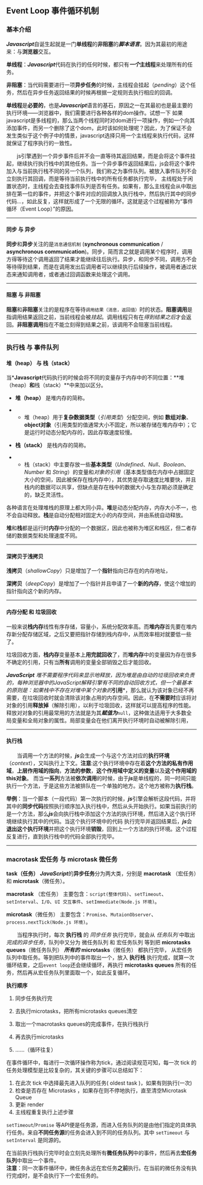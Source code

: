 ## Event Loop 事件循环机制

### 基本介绍

***Javascript***自诞生起就是一门**单线程**的**非阻塞**的***脚本语言***。因为其最初的用途来：与**浏览器**交互。

**单线程**：***Javascript***代码在执行的任何时候，都只有***一个*****主线程**来处理所有的任务。

**非阻塞**：当代码需要进行一项**异步任务**的时候，主线程会挂起（*pending*）这个任务，然后在异步任务返回结果的时候再根据一定规则去执行相应的回调。

**单线程**是**必要的**，也是***Javascript***语言的基石，原因之一在其最初也是最主要的执行环境——浏览器中，我们需要进行各种各样的dom操作。试想一下 如果javascript是多线程的，那么当两个线程同时对dom进行一项操作，例如一个向其添加事件，而另一个删除了这个dom，此时该如何处理呢？因此，为了保证不会 发生类似于这个例子中的情景，javascript选择只用一个主线程来执行代码，这样就保证了程序执行的一致性。

&emsp;&emsp;js引擎遇到一个异步事件后并不会一直等待其返回结果，而是会将这个事件挂起，继续执行执行栈中的其他任务。当一个异步事件返回结果后，js会将这个事件加入与当前执行栈不同的另一个队列，我们称之为事件队列。被放入事件队列不会立刻执行其回调，而是等待当前执行栈中的所有任务都执行完毕， 主线程处于闲置状态时，主线程会去查找事件队列是否有任务。如果有，那么主线程会从中取出排在第一位的事件，并把这个事件对应的回调放入执行栈中，然后执行其中的同步代码...，如此反复，这样就形成了一个无限的循环。这就是这个过程被称为“事件循环（Event Loop）”的原因。
___
#### 同步 与 异步

**同步**和**异步**关注的是`消息通信机制` (**synchronous communication** / **asynchronous communication**)。同步，简而言之就是调用某个程序时，调用方得等待这个调用返回了结果才能继续往后执行。异步，和同步不同，调用方不会等待得到结果，而是在调用发出后调用者可以继续执行后续操作，被调用者通过状态来通知调用者，或者通过回调函数来处理这个调用。
___
#### 阻塞 与 非阻塞

**阻塞**和**非阻塞**关注的是程序在等待`调用结果（消息，返回值）`时的状态。**阻塞调用**是指调用结果返回之前，当前线程会被*挂起*。调用线程只有在*得到结果之后*才会返回。**非阻塞调用**指在不能立刻得到结果之前，该调用不会阻塞当前线程。

***

### 执行栈 与 事件队列

#### 堆（heap） 与 栈（stack）

当***Javascript**代码执行的时候会将不同的变量存于内存中的不同位置：**堆（heap）**和**栈（stack）**中来加以区分。

* **堆（heap）** 是堆内存的简称。
* * 堆（heap）用于**复杂数据类型**（*引用类型*）分配空间，例如 **数组对象**、**object对象**（引用类型的值通常大小不固定，所以被存储在堆内存中）；它是运行时动态分配内存的，因此存取速度较慢。

* **栈（stack）** 是栈内存的简称。
* * 栈（stack）中主要存放一些**基本类型**（*Undefined*、*Null*、*Boolean*、*Number* 和 *String*）的变量和*对象的引用*（基本类型值在内存中占据固定大小的空间，因此被保存在栈内存中），其优势是存取速度比堆要快，并且栈内的数据可以共享，但缺点是存在栈中的数据大小与生存期必须是确定的，缺乏灵活性。

各种语言在处理堆栈的原理上都大同小异。**堆**是动态分配内存，内存大小不一，也不会自动释放。**栈**是自动分配相对固定大小的内存空间，并由系统自动释放。

**堆**和**栈**都是运行时**内存**中分配的一个数据区，因此也被称为堆区和栈区，但二者存储的数据类型和处理速度不同。
___
#### 深拷贝于浅拷贝

**浅拷贝**（*shallowCopy*）只是增加了一个**指针**指向已存在的内存地址，

**深拷贝**（*deepCopy*）是增加了一个指针并且申请了一个**新的内存**，使这个增加的指针指向这个新的内存。
___
#### 内存分配 和 垃圾回收

一般来说**栈内存**线性有序存储，容量小，系统分配效率高。而**堆内存**首先要在堆内存新分配存储区域，之后又要把指针存储到栈内存中，从而效率相对就要低一些了。

垃圾回收方面，**栈内存**变量基本上**用完就回收**了，而**堆内存**中的变量因为存在很多不确定的引用，只有当**所有**调用的变量全部销毁之后才能回收。

***JavaScript** 堆不需要程序代码来显示地释放，因为堆是由自动的垃圾回收来负责的，每种浏览器中的**JavaScript解释引擎**有不同的自动回收方式，但一个最基本的原则是：如果**栈**中不存在对**堆**中某个对象的***引用***，那么就认为该对象已经不再需要，在垃圾回收时就会清除该对象占用的内存空间。因此，在**不需要时**应该将对对象的引用**释放掉**（解除引用），以利于垃圾回收，这样就可以提高程序的性能。释放对对象的引用最常用的方法就是为其***赋值为***`null`，这种做法适用于大多数全局变量和全局对象的属性。局部变量会在他们离开执行环境时自动被解除引用，
___
#### 执行栈

&emsp;&emsp;当调用一个方法的时候，***js***会生成一个与这个方法对应的**执行环境**（*context*），又叫执行上下文。**注意**:这个执行环境中存在着**这个方法的私有作用域**，**上层作用域的指向**，**方法的参数**，**这个作用域中定义的变量**以及**这个作用域的this对象**。 而当**一系列**方法被**依次调用**的时候，由于***js***是单线程的，同一时间只能执行一个方法，于是这些方法被排队在一个单独的地方。这个地方被称为**执行栈**。

**举例**：当一个脚本（一段代码）第一次执行的时候，***js***引擎会解析这段代码，并将其中的**同步代码**按照执行顺序加入执行栈中，然后从头开始执行。如果当前执行的是一个方法，那么***js***会向执行栈中添加这个方法的执行环境，然后进入这个执行环境继续执行其中的代码。当这个执行环境中的代码 执行完毕并返回结果后，***js***会**退出这个执行环境**并把这个执行环境**销毁**，回到上一个方法的执行环境。这个过程反复进行，直到执行栈中的代码全部执行完毕。

***

### macrotask 宏任务 与 microtask 微任务

**task（任务）** ***JavaScript***的**异步任务**分为两大类，分别是 **macrotask** （宏任务）和 **microtask**（微任务）。

**macrotask** （宏任务） 主要包含：`script(整体代码)`、`setTimeout`、`setInterval`、`I/O`、`UI 交互事件`、`setImmediate(Node.js 环境)`。

**microtask**（微任务） 主要包含：`Promise`、`MutaionObserver`、`process.nextTick(Node.js 环境)`。

&emsp;&emsp;当程序执行时，每次 **执行栈** 的 *同步任务* 执行完毕，就会从 *任务队列* 中取出 *完成的异步任务*，队列中又分为 微任务队列 和 宏任务队列 等到把 **microtasks queues**（微任务队列） ***所有的*** **microtasks**（微任务） 都执行完毕， 从宏任务队列中取任务。等到把队列中的事件取出一个，放入 **执行栈** 执行完成，就算一次循环结束，之后`event loop`还会继续循环，再执行 **microtasks queues** 所有的任务，然后再从宏任务队列里面取一个，如此反复循环。

**执行顺序**
1. 同步任务执行完

2. 去执行microtasks，把所有microtasks queues清空

3. 取出一个macrotasks queues的完成事件，在执行栈执行

4. 再去执行microtasks

5. ......（循环往复）

在事件循环中，每进行一次循环操作称为tick，通过阅读规范可知，每一次 tick 的任务处理模型是比较复杂的，其关键的步骤可以总结如下：

1. 在此次 tick 中选择最先进入队列的任务( oldest task )，如果有则执行(一次)
2. 检查是否存在 Microtasks ，如果存在则不停地执行，直至清空Microtask Queue
3. 更新 render
4. 主线程重复执行上述步骤

`setTimeout`/`Promise` 等API便是任务源，而进入任务队列的是由他们指定的具体执行任务。来自**不同任务源**的任务会进入到不同的任务队列。其中 `setTimeout` 与 `setInterval` 是同源的。

在当前执行栈执行完毕时会立刻先处理所有**微任务队列**中的事件，然后再去**宏任务队列**中取出一个事件。<br/>
**注意**：同一次事件循环中，微任务永远在宏任务**之前**执行。在当前的微任务没有执行完成时，是不会执行下一个宏任务的。
